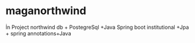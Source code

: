 # maganorthwind
İn Project northwind db + PostegreSql +Java Spring boot institutional +Jpa + spring annotations+Java
